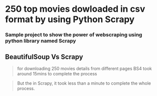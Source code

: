 # 250 top movies dowloaded in csv format by using Python Scrapy

### Sample project to show the power of webscraping using python library named Scrapy

## BeautifulSoup Vs Scrapy
> for downloading 250 movies details from different pages BS4 took around 15mins to complete the process

> But the in Scrapy, it took less than a minute to complete the whole process.